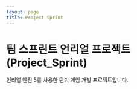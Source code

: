 ```yaml
---
layout: page
title: Project Sprint
---
```

# 팀 스프린트 언리얼 프로젝트 (Project_Sprint)

언리얼 엔진 5를 사용한 단기 게임 개발 프로젝트입니다.